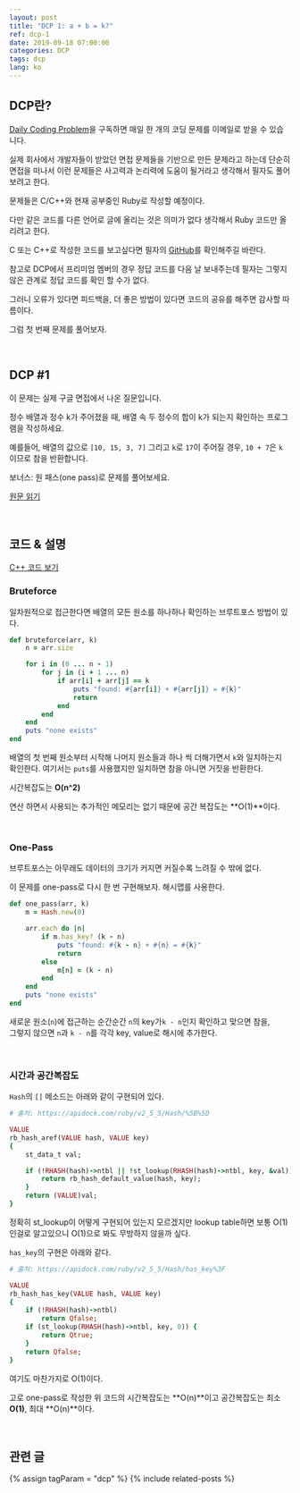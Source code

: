 ```yaml
---
layout: post
title: "DCP 1: a + b = k?"
ref: dcp-1
date: 2019-09-18 07:00:00
categories: DCP
tags: dcp
lang: ko
---
```


## **DCP란?**
[Daily Coding Problem](https://www.dailycodingproblem.com)을 구독하면 매일 한 개의 코딩 문제를 이메일로 받을 수 있습니다.

실제 회사에서 개발자들이 받았던 면접 문제들을 기반으로 만든 문제라고 하는데 단순히 면접을 떠나서 
이런 문제들은 사고력과 논리력에 도움이 될거라고 생각해서 필자도 풀어보려고 한다.

문제들은 C/C++와 현재 공부중인 Ruby로 작성할 예정이다.

다만 같은 코드를 다른 언어로 글에 올리는 것은 의미가 없다 생각해서 Ruby 코드만 올리려고 한다.

C 또는 C++로 작성한 코드를 보고싶다면 필자의 [GitHub](https://github.com/muicode/DCP)를 확인해주길 바란다.

참고로 DCP에서 프리미엄 멤버의 경우 정답 코드를 다음 날 보내주는데 필자는 그렇지 않은 관계로 정답 코드를 확인 할 수가 없다.

그러니 오류가 있다면 피드백을, 더 좋은 방법이 있다면 코드의 공유를 해주면 감사할 따름이다.

그럼 첫 번째 문제를 풀어보자.

<br>

## **DCP #1**
이 문제는 실제 구글 면접에서 나온 질문입니다.

정수 배열과 정수 k가 주어졌을 때, 배열 속 두 정수의 합이 k가 되는지 확인하는 프로그램을 작성하세요.

예를들어, 배열의 값으로 `[10, 15, 3, 7]` 그리고 `k`로 `17`이 주어질 경우, `10 + 7`은 `k` 이므로 참을 반환합니다.

보너스: 원 패스(one pass)로 문제를 풀어보세요.

[원문 읽기](en-dcp-1.html#dcp1)

 <br>

## **코드 & 설명**
[C++ 코드 보기](https://github.com/muicode/DCP/blob/master/problem1/dcp1.cpp)

### **Bruteforce**
일차원적으로 접근한다면 배열의 모든 원소를 하나하나 확인하는 브루트포스 방법이 있다.

```ruby
def bruteforce(arr, k)
    n = arr.size

    for i in (0 ... n - 1)
        for j in (i + 1 ... n)
            if arr[i] + arr[j] == k
                puts "found: #{arr[i]} + #{arr[j]} = #{k}"
                return
            end
        end
    end
    puts "none exists"
end
```

배열의 첫 번째 원소부터 시작해 나머지 원소들과 하나 씩 더해가면서 `k`와 일치하는지 확인한다.
여기서는 `puts`를 사용했지만 일치하면 참을 아니면 거짓을 반환한다.

시간복잡도는 **O(n^2)** 

연산 하면서 사용되는 추가적인 메모리는 없기 때문에 공간 복잡도는 **O(1)**이다.

<br>

### **One-Pass**

브루트포스는 아무래도 데이터의 크기가 커지면 커질수록 느려질 수 밖에 없다.

이 문제를 one-pass로 다시 한 번 구현해보자. 해시맵를 사용한다.

```ruby
def one_pass(arr, k)
    m = Hash.new(0)

    arr.each do |n|
        if m.has_key? (k - n)
            puts "found: #{k - n} + #{n} = #{k}"
            return
        else
            m[n] = (k - n)
        end
    end
    puts "none exists"
end
```

새로운 원소(`n`)에 접근하는 순간순간 `n`의  key가`k - n`인지 확인하고 맞으면 참을, <br>
그렇지 않으면 `n`과 `k - n`를 각각 key, value로 해시에 추가한다.

<br>

### **시간과 공간복잡도**

`Hash`의 `[]` 메소드는 아래와 같이 구현되어 있다.

```ruby
# 출처: https://apidock.com/ruby/v2_5_5/Hash/%5B%5D

VALUE
rb_hash_aref(VALUE hash, VALUE key)
{
    st_data_t val;

    if (!RHASH(hash)->ntbl || !st_lookup(RHASH(hash)->ntbl, key, &val)) {
        return rb_hash_default_value(hash, key);
    }
    return (VALUE)val;
}
```

정확히 st_lookup이 어떻게 구현되어 있는지 모르겠지만 lookup table하면 보통 O(1)인걸로 알고있으니 O(1)으로 봐도 무방하지 않을까 싶다.

`has_key`의 구현은 아래와 같다.
```ruby
# 출처: https://apidock.com/ruby/v2_5_5/Hash/has_key%3F

VALUE
rb_hash_has_key(VALUE hash, VALUE key)
{
    if (!RHASH(hash)->ntbl)
        return Qfalse;
    if (st_lookup(RHASH(hash)->ntbl, key, 0)) {
        return Qtrue;
    }
    return Qfalse;
}
```

여기도 마찬가지로 O(1)이다.

고로 one-pass로 작성한 위 코드의 시간복잡도는 **O(n)**이고 공간복잡도는 최소 **O(1)**, 최대 **O(n)**이다.

<br>

## **관련 글** <a id="related"></a>
{% assign tagParam = "dcp" %}
{% include related-posts %}
